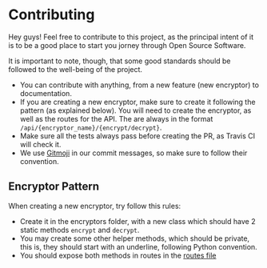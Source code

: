 # Contributing

Hey guys! Feel free to contribute to this project, as the principal intent of it
is to be a good place to start you jorney through Open Source Software.

It is important to note, though, that some good standards should be followed to
the well-being of the project.

- You can contribute with anything, from a new feature (new encryptor) to
  documentation.
- If you are creating a new encryptor, make sure to create it following the
  pattern (as explained below). You will need to create the encryptor, as well
  as the routes for the API. The are always in the format
  `/api/{encryptor_name}/{encrypt/decrypt}`.
- Make sure all the tests always pass before creating the PR, as Travis CI will
  check it.
- We use [Gitmoji](https://gitmoji.carloscuesta.me/) in our commit messages,
  so make sure to follow their convention.

## Encryptor Pattern

When creating a new encryptor, try follow this rules:

- Create it in the encryptors folder, with a new class which should have 2
  static methods `encrypt` and `decrypt`.
- You may create some other helper methods, which should be private, this is,
  they should start with an underline, following Python convention.
- You should expose both methods in routes in the
  [routes file](./encryptor/__init__.py)

